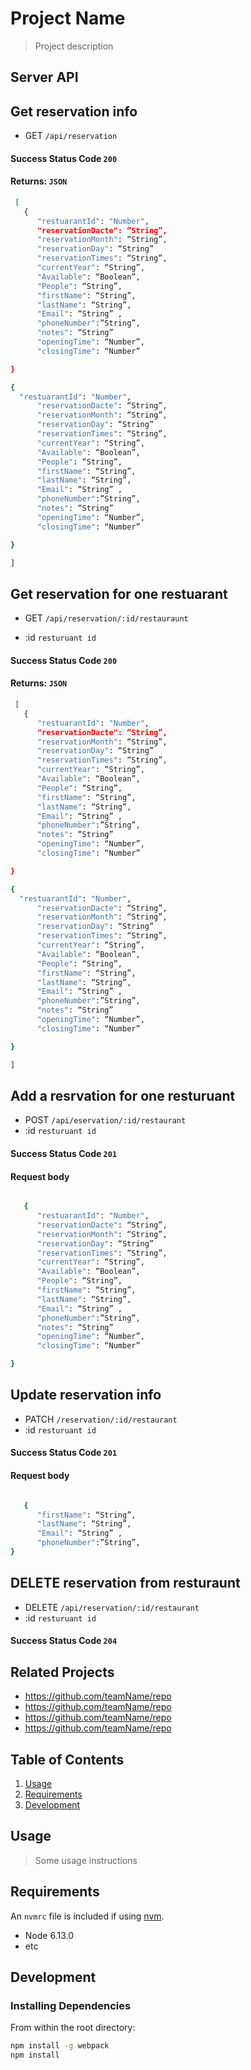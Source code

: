 # Project Name

> Project description

## Server API
## Get reservation info
   - GET `/api/reservation`

 #### Success Status Code `200`

 #### Returns: `JSON`


```sh
 [
   {
      "restuarantId": "Number",
      "reservationDacte": “String”,
      "reservationMonth": “String”,
      "reservationDay": “String”
      "reservationTimes": “String”,
      "currentYear": “String”,
      "Available": “Boolean”,
      "People": “String”,
      "firstName": “String”,
      "lastName": “String”,
      "Email": “String” ,
      "phoneNumber":”String”,
      "notes": “String”
      "openingTime": “Number”,
      "closingTime": “Number”

}

{
  "restuarantId": "Number",
      "reservationDacte": “String”,
      "reservationMonth": “String”,
      "reservationDay": “String”
      "reservationTimes": “String”,
      "currentYear": “String”,
      "Available": “Boolean”,
      "People": “String”,
      "firstName": “String”,
      "lastName": “String”,
      "Email": “String” ,
      "phoneNumber":”String”,
      "notes": “String”
      "openingTime": “Number”,
      "closingTime": “Number”

}

]
```



## Get reservation for one restuarant

 - GET `/api/reservation/:id/restauraunt`

 - :id `resturuant id`

#### Success Status Code `200`


 #### Returns: `JSON`




```sh
 [
   {
      "restuarantId": "Number",
      "reservationDacte": “String”,
      "reservationMonth": “String”,
      "reservationDay": “String”
      "reservationTimes": “String”,
      "currentYear": “String”,
      "Available": “Boolean”,
      "People": “String”,
      "firstName": “String”,
      "lastName": “String”,
      "Email": “String” ,
      "phoneNumber":”String”,
      "notes": “String”
      "openingTime": “Number”,
      "closingTime": “Number”

}

{
  "restuarantId": "Number",
      "reservationDacte": “String”,
      "reservationMonth": “String”,
      "reservationDay": “String”
      "reservationTimes": “String”,
      "currentYear": “String”,
      "Available": “Boolean”,
      "People": “String”,
      "firstName": “String”,
      "lastName": “String”,
      "Email": “String” ,
      "phoneNumber":”String”,
      "notes": “String”
      "openingTime": “Number”,
      "closingTime": “Number”

}

]
```




## Add a resrvation for one resturuant

 - POST `/api/eservation/:id/restaurant`
 - :id `resturuant id`

#### Success Status Code `201`

#### Request body


```sh

   {
      "restuarantId": "Number",
      "reservationDacte": “String”,
      "reservationMonth": “String”,
      "reservationDay": “String”
      "reservationTimes": “String”,
      "currentYear": “String”,
      "Available": “Boolean”,
      "People": “String”,
      "firstName": “String”,
      "lastName": “String”,
      "Email": “String” ,
      "phoneNumber":”String”,
      "notes": “String”
      "openingTime": “Number”,
      "closingTime": “Number”

}
```




## Update reservation info

 - PATCH `/reservation/:id/restaurant`
 - :id `resturuant id`

#### Success Status Code `201`


#### Request body


```sh

   {
      "firstName": “String”,
      "lastName": “String”,
      "Email": “String” ,
      "phoneNumber":”String”,
}
```




## DELETE reservation from resturaunt

 - DELETE `/api/reservation/:id/restaurant`
 - :id `resturuant id`

#### Success Status Code `204`




## Related Projects

  - https://github.com/teamName/repo
  - https://github.com/teamName/repo
  - https://github.com/teamName/repo
  - https://github.com/teamName/repo

## Table of Contents

1. [Usage](#Usage)
1. [Requirements](#requirements)
1. [Development](#development)

## Usage

> Some usage instructions

## Requirements

An `nvmrc` file is included if using [nvm](https://github.com/creationix/nvm).

- Node 6.13.0
- etc

## Development

### Installing Dependencies

From within the root directory:

```sh
npm install -g webpack
npm install
```

